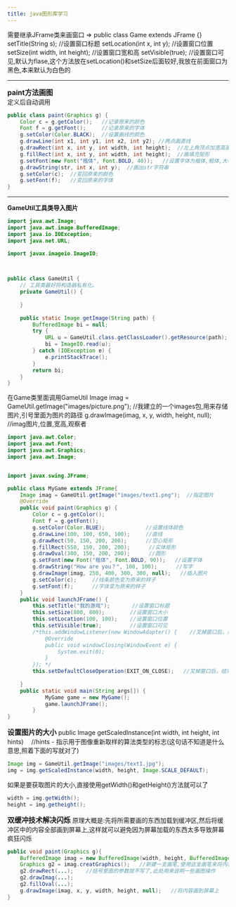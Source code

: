 ```yaml
---
title: java图形库学习
---
```

需要继承JFrame类来画窗口 => public class Game extends JFrame {}
setTitle(String s);   //设置窗口标题
setLocation(int x, int y); //设置窗口位置
setSize(int width, int height);   //设置窗口宽和高
setVisible(true);   //设置窗口可见,默认为flase,这个方法放在setLocation()和setSize后面较好,我放在前面窗口为黑色,本来默认为白色的

******

<font size=3>**paint方法画图**</font>   
定义后自动调用
```java
public class paint(Graphics g) {
	Color c = g.getColor();   //记录原来的颜色
	Font f = g.getFont();     //记录原来的字体
	g.setColor(Color.BLACK);  //设置画线的颜色
	g.drawLine(int x1, int y1, int x2, int y2); //两点画直线
	g.drawRect(int x, int y, int width, int height);  //左上角顶点加宽高画矩形
	g.fillRect(int x, int y, int width, int height);  //画填充矩形
	g.setFont(new Font("楷体", Font.BOLD, 40));   //设置字体为楷体,粗体,大小为40
	g.drawString(str, int x, int y);  //画出str字符串
	g.setColor(c);  //变回原来的颜色
	g.setFont(f);   //变回原来的字体
}
```
******

**GameUtil工具类导入图片**
```java
import java.awt.Image;
import java.awt.image.BufferedImage;
import java.io.IOException;
import java.net.URL;

import javax.imageio.ImageIO;


 
public class GameUtil {
    // 工具类最好将构造器私有化。
    private GameUtil() {
     
    } 
 
    public static Image getImage(String path) {
        BufferedImage bi = null;
        try {
            URL u = GameUtil.class.getClassLoader().getResource(path);
            bi = ImageIO.read(u);
        } catch (IOException e) {
            e.printStackTrace();
        }
        return bi;
    }
}
```
在Game类里面调用GameUtil
Image imag = GameUtil.getImage("images/picture.png");  //我建立的一个images包,用来存储图片,引号里面为图片的路径
g.drawImage(imag, x, y, width, height, null);   //imag图片,位置,宽高,观察者

```java
import java.awt.Color;
import java.awt.Font;
import java.awt.Graphics;
import java.awt.Image;


import javax.swing.JFrame;

public class MyGame extends JFrame{
	Image imag = GameUtil.getImage("images/text1.png");  //指定图片
	@Override
	public void paint(Graphics g) {
		Color c = g.getColor();
		Font f = g.getFont();
		g.setColor(Color.BLUE);             //设置线体颜色
		g.drawLine(100, 100, 650, 100);     //直线
		g.drawRect(50, 150, 200, 200);      //空心矩形
		g.fillRect(550, 150, 200, 200);      //实体矩形
		g.drawOval(300, 150, 200, 200);      //圆形
		g.setFont(new Font("楷体", Font.BOLD, 90));   //设置字体
		g.drawString("How are you？", 100, 100);      //写字
		g.drawImage(imag, 250, 400, 300, 300, null);   //插入图片
		g.setColor(c);     //线条颜色变为原来的样子
		g.setFont(f);      //字体变为原来的样子
	}
	public void launchJFrame() {
		this.setTitle("我的游戏");       //设置窗口标题
		this.setSize(800, 800);        //设置窗口大小
		this.setLocation(100, 100);    //设置窗口位置
		this.setVisible(true);         //设置窗口可见
		/*this.addWindowListener(new WindowAdapter() {    //叉掉窗口后，结束窗口所在的应用程序
			@Override
			public void windowClosing(WindowEvent e) {
				System.exit(0);
			}
		});	*/
		this.setDefaultCloseOperation(EXIT_ON_CLOSE);   //叉掉窗口后，结束窗口所在的应用程序
		
	}
	public static void main(String args[]) {
			MyGame game = new MyGame();
			game.launchJFrame();		
		}
}

```

<font size = 3>**设置图片的大小**</font>
public Image getScaledInstance(int width, int height, int hints) &emsp;//hints - 指示用于图像重新取样的算法类型的标志(这句话不知道是什么意思,照着下面的写就对了)
```java
Image img = GameUtil.getImage("images/text1.jpg");
img = img.getScaledInstance(width, height, Image.SCALE_DEFAULT);
```
如果是要获取图片的大小,直接使用getWidth()和getHeight()方法就可以了
```java
width = img.getWidth();
height = img.getheight();
```

<font size = 3>**双缓冲技术解决闪烁**</font>
原理大概是:先将所需要画的东西加载到缓冲区,然后将缓冲区中的内容全部画到屏幕上,这样就可以避免因为屏幕加载的东西太多导致屏幕疯狂闪烁
```java
public void paint(Graphics g){
	BufferedImage imag = new BufferedImage(width, height, BufferedImage.TYPE_INT_RGB);   //构建缓冲区
	Graphics g2 = imag.creatGraphics();   //新建一支画笔,使用这支画笔来将内容画到缓冲区中
	g2.drawRect(...);    //括号里面的参数就不写了,此处用来说明一些画图操作
	g2.drawImag(...);
	g2.fillOval(...);
	g.drawImage(imag, x, y, width, height, null);   //将内容画到屏幕上
}
```
